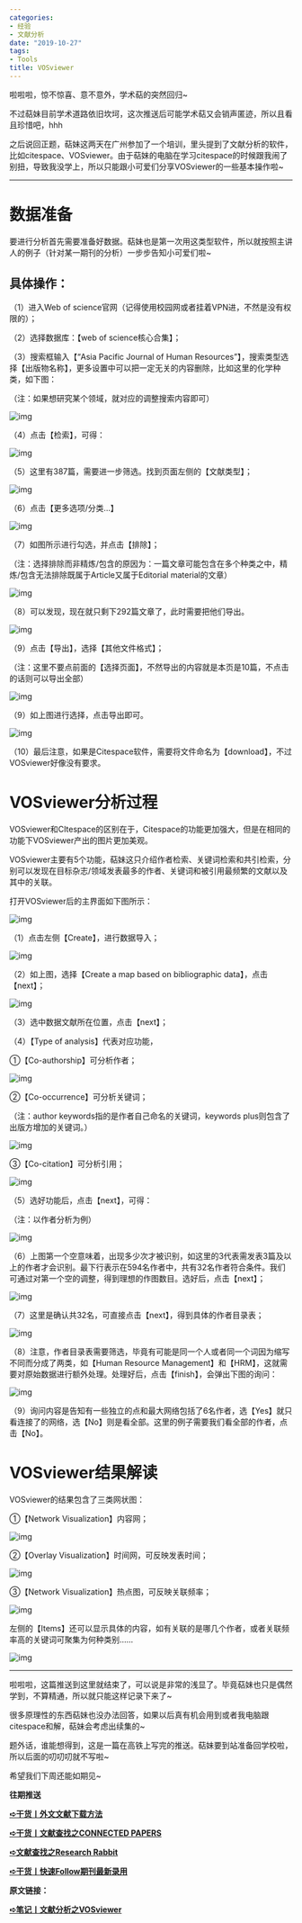 ```yaml
---
categories:
- 经验
- 文献分析
date: "2019-10-27"
tags:
- Tools
title: VOSviewer
---
```


啦啦啦，惊不惊喜、意不意外，学术萜的突然回归~

<!--more-->

不过萜妹目前学术道路依旧坎坷，这次推送后可能学术萜又会销声匿迹，所以且看且珍惜吧，hhh

之后说回正题，萜妹这两天在广州参加了一个培训，里头提到了文献分析的软件，比如citespace、VOSviewer。由于萜妹的电脑在学习citespace的时候跟我闹了别扭，导致我没学上，所以只能跟小可爱们分享VOSviewer的一些基本操作啦~

---

# **数据准备**

要进行分析首先需要准备好数据。萜妹也是第一次用这类型软件，所以就按照主讲人的例子（针对某一期刊的分析）一步步告知小可爱们啦~

## 具体操作：

（1）进入Web of science官网（记得使用校园网或者挂着VPN进，不然是没有权限的）；

（2）选择数据库：【web of science核心合集】；

（3）搜索框输入【“Asia Pacific Journal of Human Resources”】，搜索类型选择【出版物名称】，更多设置中可以把一定无关的内容删除，比如这里的化学种类，如下图：

（注：如果想研究某个领域，就对应的调整搜索内容即可）

![img](https://tie-1315290370.cos.ap-beijing.myqcloud.com/TIE/202309112332532.png)

（4）点击【检索】，可得：

![img](https://tie-1315290370.cos.ap-beijing.myqcloud.com/TIE/202309112332713.png)

（5）这里有387篇，需要进一步筛选。找到页面左侧的【文献类型】；

![img](https://tie-1315290370.cos.ap-beijing.myqcloud.com/TIE/202309112332227.png)

（6）点击【更多选项/分类…】

![img](https://tie-1315290370.cos.ap-beijing.myqcloud.com/TIE/202309112332861.png)

（7）如图所示进行勾选，并点击【排除】；

（注：选择排除而非精炼/包含的原因为：一篇文章可能包含在多个种类之中，精炼/包含无法排除既属于Article又属于Editorial material的文章）

![img](https://tie-1315290370.cos.ap-beijing.myqcloud.com/TIE/202309112332636.png)

（8）可以发现，现在就只剩下292篇文章了，此时需要把他们导出。

![img](https://tie-1315290370.cos.ap-beijing.myqcloud.com/TIE/202309112332708.png)

（9）点击【导出】，选择【其他文件格式】；

（注：这里不要点前面的【选择页面】，不然导出的内容就是本页是10篇，不点击的话则可以导出全部）

![img](https://tie-1315290370.cos.ap-beijing.myqcloud.com/TIE/202309112332960.png)

（9）如上图进行选择，点击导出即可。

![img](https://tie-1315290370.cos.ap-beijing.myqcloud.com/TIE/202309112332580.png)

（10）最后注意，如果是Citespace软件，需要将文件命名为【download】，不过VOSviewer好像没有要求。

# **VOSviewer分析过程**

VOSviewer和CItespace的区别在于，Citespace的功能更加强大，但是在相同的功能下VOSviewer产出的图片更加美观。

VOSviewer主要有5个功能，萜妹这只介绍作者检索、关键词检索和共引检索，分别可以发现在目标杂志/领域发表最多的作者、关键词和被引用最频繁的文献以及其中的关联。

打开VOSviewer后的主界面如下图所示：

![img](https://tie-1315290370.cos.ap-beijing.myqcloud.com/TIE/202309112332843.png)

（1）点击左侧【Create】，进行数据导入；

![img](https://tie-1315290370.cos.ap-beijing.myqcloud.com/TIE/202309112332611.png)

（2）如上图，选择【Create a map based on bibliographic data】，点击【next】；

![img](https://tie-1315290370.cos.ap-beijing.myqcloud.com/TIE/202309112332902.png)

（3）选中数据文献所在位置，点击【next】；

（4）【Type of analysis】代表对应功能，

①【Co-authorship】可分析作者；

![img](https://tie-1315290370.cos.ap-beijing.myqcloud.com/TIE/202309112332826.png)

②【Co-occurrence】可分析关键词；

（注：author keywords指的是作者自己命名的关键词，keywords plus则包含了出版方增加的关键词。）

![img](https://tie-1315290370.cos.ap-beijing.myqcloud.com/TIE/202309112332912.png)

③【Co-citation】可分析引用；

![img](https://tie-1315290370.cos.ap-beijing.myqcloud.com/TIE/202309112332654.png)

（5）选好功能后，点击【next】，可得：

（注：以作者分析为例）

![img](https://tie-1315290370.cos.ap-beijing.myqcloud.com/TIE/202309112332464.png)

（6）上图第一个空意味着，出现多少次才被识别，如这里的3代表需发表3篇及以上的作者才会识别。最下行表示在594名作者中，共有32名作者符合条件。我们可通过对第一个空的调整，得到理想的作图数目。选好后，点击【next】；

![img](https://tie-1315290370.cos.ap-beijing.myqcloud.com/TIE/202309112332604.png)

（7）这里是确认共32名，可直接点击【next】，得到具体的作者目录表；

![img](https://tie-1315290370.cos.ap-beijing.myqcloud.com/TIE/202309112332826.png)

（8）注意，作者目录表需要筛选，毕竟有可能是同一个人或者同一个词因为缩写不同而分成了两类，如【Human Resource Management】和【HRM】，这就需要对原始数据进行额外处理。处理好后，点击【finish】，会弹出下图的询问：

![img](https://tie-1315290370.cos.ap-beijing.myqcloud.com/TIE/202309112332970.png)

（9）询问内容是告知有一些独立的点和最大网络包括了6名作者，选【Yes】就只看连接了的网络，选【No】则是看全部。这里的例子需要我们看全部的作者，点击【No】。

# **VOSviewer结果解读**

VOSviewer的结果包含了三类网状图：

①【Network Visualization】内容网；

![img](https://tie-1315290370.cos.ap-beijing.myqcloud.com/TIE/202309112332742.png)

②【Overlay Visualization】时间网，可反映发表时间；

![img](https://tie-1315290370.cos.ap-beijing.myqcloud.com/TIE/202309112332280.png)

③【Network Visualization】热点图，可反映关联频率；

![img](https://tie-1315290370.cos.ap-beijing.myqcloud.com/TIE/202309112332620.png)

左侧的【Items】还可以显示具体的内容，如有关联的是哪几个作者，或者关联频率高的关键词可聚集为何种类别……

![img](https://tie-1315290370.cos.ap-beijing.myqcloud.com/TIE/202309112332751.png)

------

啦啦啦，这篇推送到这里就结束了，可以说是非常的浅显了。毕竟萜妹也只是偶然学到，不算精通，所以就只能这样记录下来了~

很多原理性的东西萜妹也没办法回答，如果以后真有机会用到或者我电脑跟citespace和解，萜妹会考虑出续集的~

题外话，谁能想得到，这是一篇在高铁上写完的推送。萜妹要到站准备回学校啦，所以后面的叨叨叨就不写啦~

希望我们下周还能如期见~

**往期推送**

**[➪干货丨外文文献下载方法](https://mp.weixin.qq.com/s?__biz=MzIwMDk1OTM2OQ==&mid=2247484316&idx=1&sn=3705f21c9cf7c2ef8038a0144233177d&chksm=96f4777aa183fe6cef2f66a2d38eb39520cdfe8c089f87438dba63c7a6076b86417f9bd6fc92&token=392107249&lang=zh_CN&scene=21#wechat_redirect)**

**[➪干货丨文献查找之CONNECTED PAPERS](https://mp.weixin.qq.com/s?__biz=MzIwMDk1OTM2OQ==&mid=2247485434&idx=1&sn=339c57507a69d77be3833a7f818a7756&chksm=96f4731ca183fa0a6044750ff7538e1fdb5d2c2f4dd565f87eef601ea458c26ae677bdde6068&token=1965372886&lang=zh_CN&scene=21#wechat_redirect)**

**[➪文献查找之Research Rabbit](https://mp.weixin.qq.com/s?__biz=MzIwMDk1OTM2OQ==&mid=2247486132&idx=1&sn=8754765a457a6277a2a4dcf6e83cb6cd&chksm=96f47e52a183f7449a049f84ef2222c71d4daf7499bebeb5278a12f30b2ea30cee83ee804fb0&token=1547359331&lang=zh_CN#rd)**

**[➪干货丨快速Follow期刊最新录用](https://mp.weixin.qq.com/s?__biz=MzIwMDk1OTM2OQ==&mid=2247486087&idx=1&sn=bf12184e0ede59613cad02909fdaaa8c&chksm=96f47e61a183f77742ef8507c9be31d04acc97f41f75332c6dc75b763aedf20ef2a8e02f76bb&token=1965372886&lang=zh_CN&scene=21#wechat_redirect)**

**原文链接：**

**[➪笔记丨文献分析之VOSviewer](https://mp.weixin.qq.com/s?__biz=MzIwMDk1OTM2OQ==&mid=2247484940&idx=1&sn=329bec2a8a5b3f65fb66509720a33077&chksm=96f472eaa183fbfc3c2943fa6cbf8d31d2fd3d729358a7288b5eb8967d0bab4c57663139ead7&token=627264471&lang=zh_CN&scene=21#wechat_redirect)**
